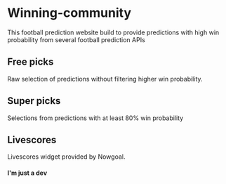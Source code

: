 # Winning-community

This football prediction website build to provide predictions with high win probability from several football prediction APIs

## Free picks

Raw selection of predictions without filtering higher win probability.

## Super picks

Selections from predictions with at least 80% win probability

## Livescores

Livescores widget provided by Nowgoal.

#### I'm just a dev
```
